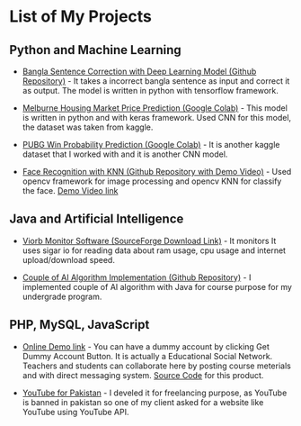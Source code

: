 # List of My Projects

## Python and Machine Learning
  
  
  * [Bangla Sentence Correction with Deep Learning Model (Github Repository)](https://github.com/mrscp/bangla-sentence-correction) - It takes a incorrect bangla sentence as input and correct it as output. The model is written in python with tensorflow framework.
  
  
  * [Melburne Housing Market Price Prediction (Google Colab)](https://colab.research.google.com/drive/1E1Bk_IgkwlQ90g5FXoEgcsdE9M4h6NcA) - This model is written in python and with keras framework. Used CNN for this model, the dataset was taken from kaggle.
  
  
  * [PUBG Win Probability Prediction (Google Colab)](https://colab.research.google.com/drive/1VLsjEHMXXCvJOT_Q8geTfK7ogTf0N2tf) - It is another kaggle dataset that I worked with and it is another CNN model.
  
  
  * [Face Recognition with KNN (Github Repository with Demo Video)](https://github.com/mrscp/FaceRecognitionStream) - Used opencv framework for image processing and opencv KNN for classify the face. [Demo Video link](https://www.youtube.com/watch?v=k8V3_dEH0Rc&t=4s)
  
  
## Java and Artificial Intelligence


  * [Viorb Monitor Software (SourceForge Download Link)](https://sourceforge.net/projects/viorb-monitor/) - It monitors It uses sigar io for reading data about ram usage, cpu usage and internet upload/download speed.
  
  
  * [Couple of AI Algorithm Implementation (Github Repository)](https://github.com/mrscp/AI) - I implemented couple of AI algorithm with Java for course purpose for my undergrade program.
  
  
## PHP, MySQL, JavaScript


  * [Online Demo link](https://github.com/mrscp/Online-Campus) - You can have a dummy account by clicking Get Dummy Account Button. It is actually a Educational Social Network. Teachers and students can collaborate here by posting course meterials and with direct messaging system. [Source Code](https://github.com/mrscp/Online-Campus) for this product.
  
  * [YouTube for Pakistan](https://www.youpak.com/) - I develed it for freelancing purpose, as YouTube is banned in pakistan so one of my client asked for a website like YouTube using YouTube API.
